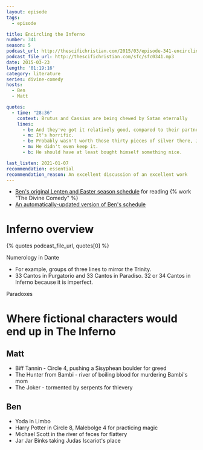 ```yaml
---
layout: episode
tags:
  - episode

title: Encircling the Inferno
number: 341
season: 5
podcast_url: http://thescifichristian.com/2015/03/episode-341-encircling-the-inferno/
podcast_file_url: http://thescifichristian.com/sfc/sfc0341.mp3
date: 2015-03-23
length: '01:19:16'
category: literature
series: divine-comedy
hosts:
  - Ben
  - Matt

quotes:
  - time: "28:36"
    context: Brutus and Cassius are being chewed by Satan eternally
    lines:
      - b: And they've got it relatively good, compared to their partner Judas Iscariot, who is head-in Satan. And so he's up to his waist in Satan, he's being chewed alive for all eternity, he's naked from the waist down, and Satan is clawing the flesh off of his body for all eternity.
      - m: It's horrific.
      - b: Probably wasn't worth those thirty pieces of silver there, Judas!
      - m: He didn't even keep it.
      - b: He should have at least bought himself something nice.

last_listen: 2021-01-07
recommendation: essential
recommendation_reason: An excellent discussion of an excellent work
---
```


- [Ben's original Lenten and Easter season schedule](http://thescifichristian.com/2015/05/the-divine-comedy-introduction-and-reading-schedule/) for reading {% work "The Divine Comedy" %} 
- [An automatically-updated version of Ben's schedule](/divine-comedy-reading-schedule/)


# Inferno overview

{% quotes podcast_file_url, quotes[0] %}

Numerology in Dante
- For example, groups of three lines to mirror the Trinity. 
- 33 Cantos in Purgatorio and 33 Cantos in Paradiso. 32 or 34 Cantos in Inferno because it is imperfect.

Paradoxes

# Where fictional characters would end up in The Inferno

## Matt
- Biff Tannin - Circle 4, pushing a Sisyphean boulder for greed
- The Hunter from Bambi - river of boiling blood for murdering Bambi's mom
- The Joker - tormented by serpents for thievery

## Ben
- Yoda in Limbo
- Harry Potter in Circle 8, Malebolge 4 for practicing magic
- Michael Scott in the river of feces for flattery
- Jar Jar Binks taking Judas Iscariot's place